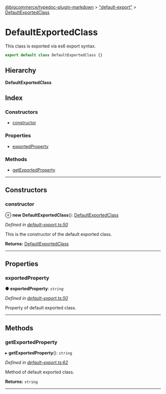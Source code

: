 [@bigcommerce/typedoc-plugin-markdown](../README.md) > ["default-export"](../modules/_default_export_.md) > [DefaultExportedClass](../classes/_default_export_.defaultexportedclass.md)

# DefaultExportedClass

This class is exported via es6 export syntax.

```js
export default class DefaultExportedClass {}
```

## Hierarchy

**DefaultExportedClass**

## Index

### Constructors

* [constructor](_default_export_.defaultexportedclass.md#constructor)

### Properties

* [exportedProperty](_default_export_.defaultexportedclass.md#exportedproperty)

### Methods

* [getExportedProperty](_default_export_.defaultexportedclass.md#getexportedproperty)

---

## Constructors

<a id="constructor"></a>

###  constructor

⊕ **new DefaultExportedClass**(): [DefaultExportedClass](_default_export_.defaultexportedclass.md)

*Defined in [default-export.ts:50](https://github.com/bigcommerce/typedoc-plugin-markdown/blob/master/test/src/default-export.ts#L50)*

This is the constructor of the default exported class.

**Returns:** [DefaultExportedClass](_default_export_.defaultexportedclass.md)

___

## Properties

<a id="exportedproperty"></a>

###  exportedProperty

**● exportedProperty**: *`string`*

*Defined in [default-export.ts:50](https://github.com/bigcommerce/typedoc-plugin-markdown/blob/master/test/src/default-export.ts#L50)*

Property of default exported class.

___

## Methods

<a id="getexportedproperty"></a>

###  getExportedProperty

▸ **getExportedProperty**(): `string`

*Defined in [default-export.ts:62](https://github.com/bigcommerce/typedoc-plugin-markdown/blob/master/test/src/default-export.ts#L62)*

Method of default exported class.

**Returns:** `string`

___


